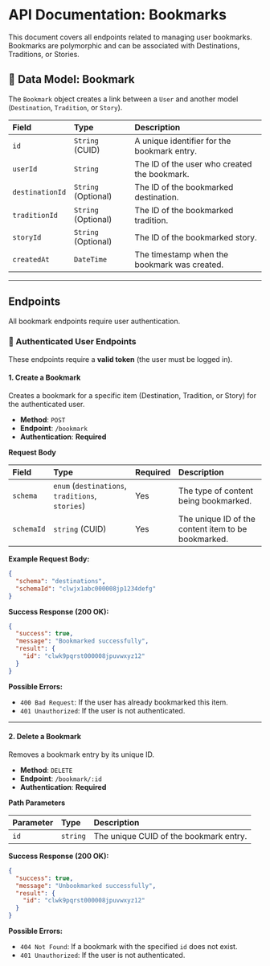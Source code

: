 # API Documentation: Bookmarks

This document covers all endpoints related to managing user bookmarks. Bookmarks are polymorphic and can be associated with Destinations, Traditions, or Stories.

## 🔖 Data Model: Bookmark

The `Bookmark` object creates a link between a `User` and another model (`Destination`, `Tradition`, or `Story`).

| Field           | Type                | Description                                  |
| :-------------- | :------------------ | :------------------------------------------- |
| `id`            | `String` (CUID)     | A unique identifier for the bookmark entry.  |
| `userId`        | `String`            | The ID of the user who created the bookmark. |
| `destinationId` | `String` (Optional) | The ID of the bookmarked destination.        |
| `traditionId`   | `String` (Optional) | The ID of the bookmarked tradition.          |
| `storyId`       | `String` (Optional) | The ID of the bookmarked story.              |
| `createdAt`     | `DateTime`          | The timestamp when the bookmark was created. |

---

## Endpoints

All bookmark endpoints require user authentication.

### 👤 Authenticated User Endpoints

These endpoints require a **valid token** (the user must be logged in).

#### 1. Create a Bookmark

Creates a bookmark for a specific item (Destination, Tradition, or Story) for the authenticated user.

- **Method**: `POST`
- **Endpoint**: `/bookmark`
- **Authentication**: **Required**

**Request Body**

| Field      | Type                                             | Required | Description                                         |
| :--------- | :----------------------------------------------- | :------- | :-------------------------------------------------- |
| `schema`   | `enum` (`destinations`, `traditions`, `stories`) | Yes      | The type of content being bookmarked.               |
| `schemaId` | `string` (CUID)                                  | Yes      | The unique ID of the content item to be bookmarked. |

**Example Request Body:**

```json
{
  "schema": "destinations",
  "schemaId": "clwjx1abc000008jp1234defg"
}
```

**Success Response (200 OK):**

```json
{
  "success": true,
  "message": "Bookmarked successfully",
  "result": {
    "id": "clwk9pqrst000008jpuvwxyz12"
  }
}
```

**Possible Errors:**

- `400 Bad Request`: If the user has already bookmarked this item.
- `401 Unauthorized`: If the user is not authenticated.

---

#### 2. Delete a Bookmark

Removes a bookmark entry by its unique ID.

- **Method**: `DELETE`
- **Endpoint**: `/bookmark/:id`
- **Authentication**: **Required**

**Path Parameters**

| Parameter | Type     | Description                            |
| :-------- | :------- | :------------------------------------- |
| `id`      | `string` | The unique CUID of the bookmark entry. |

**Success Response (200 OK):**

```json
{
  "success": true,
  "message": "Unbookmarked successfully",
  "result": {
    "id": "clwk9pqrst000008jpuvwxyz12"
  }
}
```

**Possible Errors:**

- `404 Not Found`: If a bookmark with the specified `id` does not exist.
- `401 Unauthorized`: If the user is not authenticated.
